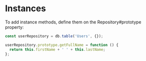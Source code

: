 # Instances

To add instance methods, define them on the Repository#prototype property:

```js
const userRepository = db.table('Users', {});

userRepository.prototype.getFullName = function () {
  return this.firstName + ' ' + this.lastName;
};
```
